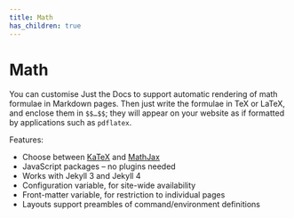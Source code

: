 ```yaml
---
title: Math
has_children: true
---
```


# Math

You can customise Just the Docs to support automatic rendering of math formulae in Markdown pages. 
Then just write the formulae in TeX or LaTeX, and enclose them in `$$…$$`;
they will appear on your website as if formatted by applications such as `pdflatex`.

Features:

- Choose between [KaTeX] and [MathJax]
- JavaScript packages – no plugins needed
- Works with Jekyll 3 and Jekyll 4
- Configuration variable, for site-wide availability
- Front-matter variable, for restriction to individual pages
- Layouts support preambles of command/environment definitions

[KaTeX]: https://katex.org
[MathJax]: https://mathjax.org
